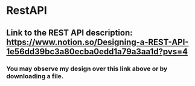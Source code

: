 # RestAPI

## Link to the REST API description: https://www.notion.so/Designing-a-REST-API-1e56dd39bc3a80ecba0edd1a79a3aa1d?pvs=4

### You may observe my design over this link above or by downloading a file.
